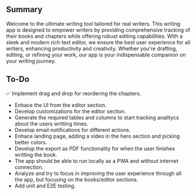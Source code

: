## Summary

Welcome to the ultimate writing tool tailored for real writers. This writing app is designed to empower writers by providing comprehensive tracking of their books and chapters while offering robust editing capabilities. With a sleek and modern rich text editor, we ensure the best user experience for all writers, enhancing productivity and creativity. Whether you're drafting, editing, or refining your work, our app is your indispensable companion on your writing journey.

## To-Do

✅ Implement drag and drop for reordering the chapters.

- Enhace the UI from the editor section.
- Develop customizations for the editor section.
- Generate the required tables and columns to start tracking analitycs about the users writting times.
- Develop email notifications for different actions.
- Enhace landing page, adding a video in the hero section and picking better colors.
- Develop the export as PDF functionality for when the user finishes writting the book.
- The app should be able to run locally as a PWA and without internet connection.
- Analyze and try to focus in improving the user experience through all the app, but focusing on the books/editor sections.
- Add unit and E2E testing.

